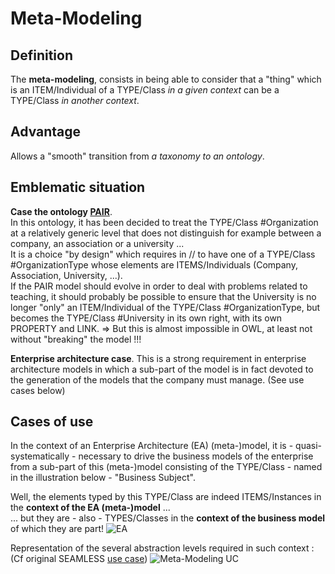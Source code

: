 Meta-Modeling
==

Definition
-
The __meta-modeling__, consists in being able to consider that a "thing" which is an ITEM/Individual of a TYPE/Class _in a given context_ can be a TYPE/Class _in another context_.  

Advantage
-
Allows a "smooth" transition from _a taxonomy to an ontology_.

Emblematic situation
-
__Case the ontology <a href="http://virtual-assembly.org/ontologies/pair/index-fr.html">PAIR</a>__.  
In this ontology, it has been decided to treat the TYPE/Class #Organization at a relatively generic level that does not distinguish for example between a company, an association or a university ...  
It is a choice "by design" which requires in // to have one of a TYPE/Class #OrganizationType whose elements are ITEMS/Individuals (Company, Association, University, ...).  
If the PAIR model should evolve in order to deal with problems related to teaching, it should probably be possible to ensure that the University is no longer "only" an ITEM/Individual of the TYPE/Class #OrganizationType, but becomes the TYPE/Class #University in its own right, with its own PROPERTY and LINK.
=> But this is almost impossible in OWL, at least not without "breaking" the model !!!

__Enterprise architecture case__. 
This is a strong requirement in enterprise architecture models in which a sub-part of the model is in fact devoted to the generation of the models that the company must manage. (See use cases below)

Cases of use
-
In the context of an Enterprise Architecture (EA) (meta-)model, it is - quasi-systematically - necessary to drive the business models of the enterprise from a sub-part of this (meta-)model consisting of the TYPE/Class - named in the illustration below - "Business Subject".

Well, the elements typed by this TYPE/Class are indeed ITEMS/Instances in the __context of the EA (meta-)model__ ...   
... but they are - also - TYPES/Classes in the __context of the business model__ of which they are part!
![EA](https://github.com/iPlumb3r/KeQuarks/blob/master/images/Meta-Modeling_EA.png)

Representation of the several abstraction levels required in such context :    
(Cf original SEAMLESS <a href="https://github.com/iPlumb3r/SEAMLESS/blob/master/0_UseCases/ReadMe.md">use case</a>) 
![Meta-Modeling UC](https://github.com/iPlumb3r/SEAMLESS/blob/master/Images/UC_Meta-Modeling_2020-04-03.jpg)

